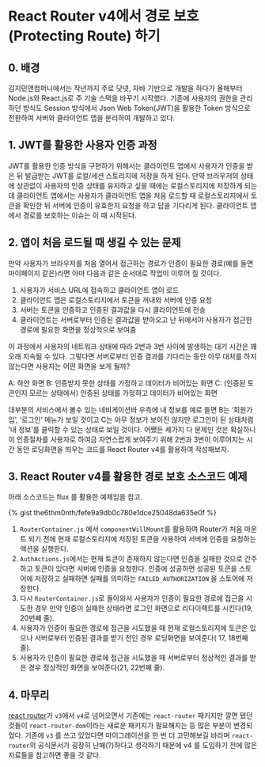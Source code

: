 # React Router v4에서 경로 보호(Protecting Route) 하기

## 0. 배경
김지민앤컴퍼니에서는 작년까지 주로 닷넷, 자바 기반으로 개발을 하다가 올해부터 Node.js와 React.js로 주 기술 스택을 바꾸기 시작했다. 기존에 사용자의 권한을 관리하던 방식도 Session 방식에서 Json Web Token(JWT)을 활용한 Token 방식으로 전환하여 서버와 클라이언트 앱을 분리하여 개발하고 있다.

## 1. JWT를 활용한 사용자 인증 과정
JWT를 활용한 인증 방식을 구현하기 위해서는 클라이언트 앱에서 사용자가 인증을 받은 뒤 발급받는 JWT를 로컬/세션 스토리지에 저장을 하게 된다. 만약 브라우저의 상태에 상관없이 사용자의 인증 상태를 유지하고 싶을 때에는 로컬스토리지에 저장하게 되는데 클라이언트 앱에서는 사용자가 클라이언트 앱을 처음 로드할 때 로컬스토리지에서 토큰을 확인한 뒤 서버에 인증이 유효한지 요청을 하고 답을 기다리게 된다. 클라이언트 앱에서 경로를 보호하는 이슈는 이 때 시작된다.

## 2. 앱이 처음 로드될 때 생길 수 있는 문제
만약 사용자가 브라우저를 처음 열어서 접근하는 경로가 인증이 필요한 경로(예를 들면 마이페이지 같은)라면 아마 다음과 같은 순서대로 작업이 이루어 질 것이다.

1. 사용자가 서비스 URL에 접속하고 클라이언트 앱이 로드
2. 클라이언트 앱은 로컬스토리지에서 토큰을 꺼내와 서버에 인증 요청
3. 서버는 토큰을 인증하고 인증된 결과값을 다시 클라이언트에 전송
4. 클라이언트는 서버로부터 인증된 결과값을 받아오고 난 뒤에서야 사용자가 접근한 경로에 필요한 화면을 정상적으로 보여줌

이 과정에서 사용자의 네트워크 상태에 따라 2번과 3번 사이에 발생하는 대기 시간은 꽤 오래 지속될 수 있다. 그렇다면 서버로부터 인증 결과를 기다리는 동안 아무 대처를 하지 않는다면 사용자는 어떤 화면을 보게 될까?

A: 하얀 화면
B: 인증받지 못한 상태를 가정하고 데이터가 비어있는 화면
C: (인증된 토큰인지 모르는 상태에서) 인증된 상태를 가정하고 데이터가 비어있는 화면

대부분의 서비스에서 볼수 있는 네비게이션바 우측에 내 정보를 예로 들면 B는 ‘회원가입’, ‘로그인’ 메뉴가 보일 것이고 C는 아무 정보가 보이진 않지만 로그인이 된 상태처럼 ‘내 정보’를 클릭할 수 있는 상태로 보일 것이다. 어쨌든 세가지 다 문제인 것은 확실하니 이 인증절차를 사용자로 하여금 자연스럽게 보여주기 위해 2번과 3번이 이루어지는 시간 동안 로딩화면을 띄우는 코드를 React Router v4를 활용하여 작성해보자.

## 3. React Router v4를 활용한 경로 보호 소스코드 예제
아래 소스코드는 flux 를 활용한 예제임을 참고.

{% gist the6thm0nth/fefe9a9db0c780e1dce25048da635e0f %}

1. `RouterContainer.js` 에서 `componentWillMount`를 활용하여 Router가 처음 마운트 되기 전에 현재 로컬스토리지에 저장된 토큰을 사용하여 서버에 인증을 요청하는 액션을 실행한다.
2. `AuthActions.js`에서는 현재 토큰이 존재하지 않는다면 인증을 실패한 것으로 간주하고 토큰이 있다면 서버에 인증을 요청한다. 인증에 성공하면 성공된 토큰을 스토어에 저장하고 실패하면 실패를 의미하는 `FAILED_AUTHORIZATION` 을 스토어에 저장한다.
3. 다시 `RouterContainer.js`로 돌아와서 사용자가 인증이 필요한 경로에 접근을 시도한 경우 만약 인증이 실패한 상태라면 로그인 화면으로 리다이렉트를 시킨다(19, 20번째 줄).
4. 사용자가 인증이 필요한 경로에 접근을 시도했을 때 현재 로컬스토리지에 토큰은 있으나 서버로부터 인증된 결과를 받기 전인 경우 로딩화면을 보여준다( 17, 18번째 줄).
5. 사용자가 인증이 필요한 경로에 접근을 시도했을 때 서버로부터 정상적인 결과를 받은 경우 정상적인 화면을 보여준다(21, 22번째 줄).

## 4. 마무리
[react router](https://medium.com/r/?url=https%3A%2F%2Fgithub.com%2FReactTraining%2Freact-router)가 `v3`에서 `v4`로 넘어오면서 기존에는 `react-router` 패키지만 깔면 됐던 것들이 `react-router-dom`이라는 새로운 패키지가 필요해지는 등 많은 부분이 변경되었다. 기존에 `v3` 를 쓰고 있었다면 마이그레이션을 한 번 더 고민해보길 바라며 `react-router`의 공식문서가 굉장히 난해(?)하다고 생각하기 때문에 v4 를 도입하기 전에 많은 자료들을 참고하면 좋을 것 같다.